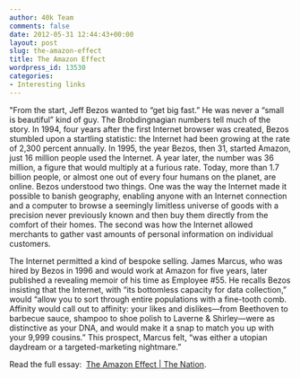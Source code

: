 ```yaml
---
author: 40k Team
comments: false
date: 2012-05-31 12:44:43+00:00
layout: post
slug: the-amazon-effect
title: The Amazon Effect
wordpress_id: 13530
categories:
- Interesting links
---
```


"From the start, Jeff Bezos wanted to “get big fast.” He was never a “small is beautiful” kind of guy. The Brobdingnagian numbers tell much of the story. In 1994, four years after the first Internet browser was created, Bezos stumbled upon a startling statistic: the Internet had been growing at the rate of 2,300 percent annually. In 1995, the year Bezos, then 31, started Amazon, just 16 million people used the Internet. A year later, the number was 36 million, a figure that would multiply at a furious rate. Today, more than 1.7 billion people, or almost one out of every four humans on the planet, are online. Bezos understood two things. One was the way the Internet made it possible to banish geography, enabling anyone with an Internet connection and a computer to browse a seemingly limitless universe of goods with a precision never previously known and then buy them directly from the comfort of their homes. The second was how the Internet allowed merchants to gather vast amounts of personal information on individual customers.

The Internet permitted a kind of bespoke selling. James Marcus, who was hired by Bezos in 1996 and would work at Amazon for five years, later published a revealing memoir of his time as Employee #55. He recalls Bezos insisting that the Internet, with “its bottomless capacity for data collection,” would “allow you to sort through entire populations with a fine-tooth comb. Affinity would call out to affinity: your likes and dislikes—from Beethoven to barbecue sauce, shampoo to shoe polish to Laverne & Shirley—were as distinctive as your DNA, and would make it a snap to match you up with your 9,999 cousins.” This prospect, Marcus felt, “was either a utopian daydream or a targeted-marketing nightmare.”

Read the full essay:  [The Amazon Effect | The Nation](http://www.thenation.com/article/168125/amazon-effect).
